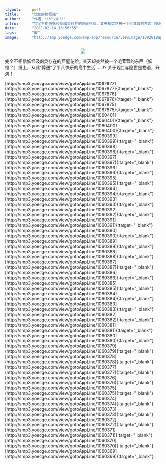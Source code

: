 ```yaml
---
layout:     post
title:      "忧郁的物怪庵"
author:     "作者：ワザワキリ"
intro:      "完全不相信妖怪及幽灵存在的芦屋花绘，某天却突然被一个毛茸茸的东西（妖怪？）缠上，从此“葬送”了平凡快乐的高中生活......!? 关于现世与隐世是物语，开演！"
date:       "2018-02-14 16:56:55"
tags:       "庵"
image:      "http://smp.yoedge.com/smp-app/resource/viewImage/1002018appline.png"
---
```

<div style="text-align: center">
<p><img src="http://smp.yoedge.com/smp-app/resource/viewImage/1002018appline.png"/></p>
</div>
<p class="post-meta">
<span>完全不相信妖怪及幽灵存在的芦屋花绘，某天却突然被一个毛茸茸的东西（妖怪？）缠上，从此“葬送”了平凡快乐的高中生活......!? 关于现世与隐世是物语，开演！</span>
</p>
[http://smp3.yoedge.com/view/gotoAppLine/1067877](http://smp3.yoedge.com/view/gotoAppLine/1067877){:target="_blank"}
[http://smp3.yoedge.com/view/gotoAppLine/1067876](http://smp3.yoedge.com/view/gotoAppLine/1067876){:target="_blank"}
[http://smp3.yoedge.com/view/gotoAppLine/1067875](http://smp3.yoedge.com/view/gotoAppLine/1067875){:target="_blank"}
[http://smp3.yoedge.com/view/gotoAppLine/1060401](http://smp3.yoedge.com/view/gotoAppLine/1060401){:target="_blank"}
[http://smp3.yoedge.com/view/gotoAppLine/1060400](http://smp3.yoedge.com/view/gotoAppLine/1060400){:target="_blank"}
[http://smp3.yoedge.com/view/gotoAppLine/1060399](http://smp3.yoedge.com/view/gotoAppLine/1060399){:target="_blank"}
[http://smp3.yoedge.com/view/gotoAppLine/1060398](http://smp3.yoedge.com/view/gotoAppLine/1060398){:target="_blank"}
[http://smp3.yoedge.com/view/gotoAppLine/1060397](http://smp3.yoedge.com/view/gotoAppLine/1060397){:target="_blank"}
[http://smp3.yoedge.com/view/gotoAppLine/1060396](http://smp3.yoedge.com/view/gotoAppLine/1060396){:target="_blank"}
[http://smp3.yoedge.com/view/gotoAppLine/1060395](http://smp3.yoedge.com/view/gotoAppLine/1060395){:target="_blank"}
[http://smp3.yoedge.com/view/gotoAppLine/1060394](http://smp3.yoedge.com/view/gotoAppLine/1060394){:target="_blank"}
[http://smp3.yoedge.com/view/gotoAppLine/1060393](http://smp3.yoedge.com/view/gotoAppLine/1060393){:target="_blank"}
[http://smp3.yoedge.com/view/gotoAppLine/1060392](http://smp3.yoedge.com/view/gotoAppLine/1060392){:target="_blank"}
[http://smp3.yoedge.com/view/gotoAppLine/1060391](http://smp3.yoedge.com/view/gotoAppLine/1060391){:target="_blank"}
[http://smp3.yoedge.com/view/gotoAppLine/1060390](http://smp3.yoedge.com/view/gotoAppLine/1060390){:target="_blank"}
[http://smp3.yoedge.com/view/gotoAppLine/1060389](http://smp3.yoedge.com/view/gotoAppLine/1060389){:target="_blank"}
[http://smp3.yoedge.com/view/gotoAppLine/1060388](http://smp3.yoedge.com/view/gotoAppLine/1060388){:target="_blank"}
[http://smp3.yoedge.com/view/gotoAppLine/1060387](http://smp3.yoedge.com/view/gotoAppLine/1060387){:target="_blank"}
[http://smp3.yoedge.com/view/gotoAppLine/1060386](http://smp3.yoedge.com/view/gotoAppLine/1060386){:target="_blank"}
[http://smp3.yoedge.com/view/gotoAppLine/1060385](http://smp3.yoedge.com/view/gotoAppLine/1060385){:target="_blank"}
[http://smp3.yoedge.com/view/gotoAppLine/1060384](http://smp3.yoedge.com/view/gotoAppLine/1060384){:target="_blank"}
[http://smp3.yoedge.com/view/gotoAppLine/1060383](http://smp3.yoedge.com/view/gotoAppLine/1060383){:target="_blank"}
[http://smp3.yoedge.com/view/gotoAppLine/1060382](http://smp3.yoedge.com/view/gotoAppLine/1060382){:target="_blank"}
[http://smp3.yoedge.com/view/gotoAppLine/1060381](http://smp3.yoedge.com/view/gotoAppLine/1060381){:target="_blank"}
[http://smp3.yoedge.com/view/gotoAppLine/1060380](http://smp3.yoedge.com/view/gotoAppLine/1060380){:target="_blank"}
[http://smp3.yoedge.com/view/gotoAppLine/1060379](http://smp3.yoedge.com/view/gotoAppLine/1060379){:target="_blank"}
[http://smp3.yoedge.com/view/gotoAppLine/1060378](http://smp3.yoedge.com/view/gotoAppLine/1060378){:target="_blank"}
[http://smp3.yoedge.com/view/gotoAppLine/1060377](http://smp3.yoedge.com/view/gotoAppLine/1060377){:target="_blank"}
[http://smp3.yoedge.com/view/gotoAppLine/1060376](http://smp3.yoedge.com/view/gotoAppLine/1060376){:target="_blank"}
[http://smp3.yoedge.com/view/gotoAppLine/1060375](http://smp3.yoedge.com/view/gotoAppLine/1060375){:target="_blank"}
[http://smp3.yoedge.com/view/gotoAppLine/1060374](http://smp3.yoedge.com/view/gotoAppLine/1060374){:target="_blank"}
[http://smp3.yoedge.com/view/gotoAppLine/1060373](http://smp3.yoedge.com/view/gotoAppLine/1060373){:target="_blank"}
[http://smp3.yoedge.com/view/gotoAppLine/1060372](http://smp3.yoedge.com/view/gotoAppLine/1060372){:target="_blank"}
[http://smp3.yoedge.com/view/gotoAppLine/1060371](http://smp3.yoedge.com/view/gotoAppLine/1060371){:target="_blank"}
[http://smp3.yoedge.com/view/gotoAppLine/1060370](http://smp3.yoedge.com/view/gotoAppLine/1060370){:target="_blank"}
[http://smp3.yoedge.com/view/gotoAppLine/1060369](http://smp3.yoedge.com/view/gotoAppLine/1060369){:target="_blank"}


